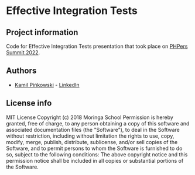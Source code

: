 # Effective Integration Tests

## Project information
Code for Effective Integration Tests presentation that took place on [PHPers Summit 2022](https://summit.phpers.pl).


## Authors
- [Kamil Pińkowski](https://github.com/kpinkowski) - [LinkedIn](https://www.linkedin.com/feed/)

## License info
MIT License
Copyright (c) 2018 Moringa School
Permission is hereby granted, free of charge, to any person obtaining a copy
of this software and associated documentation files (the "Software"), to deal
in the Software without restriction, including without limitation the rights
to use, copy, modify, merge, publish, distribute, sublicense, and/or sell
copies of the Software, and to permit persons to whom the Software is
furnished to do so, subject to the following conditions:
The above copyright notice and this permission notice shall be included in all
copies or substantial portions of the Software.
